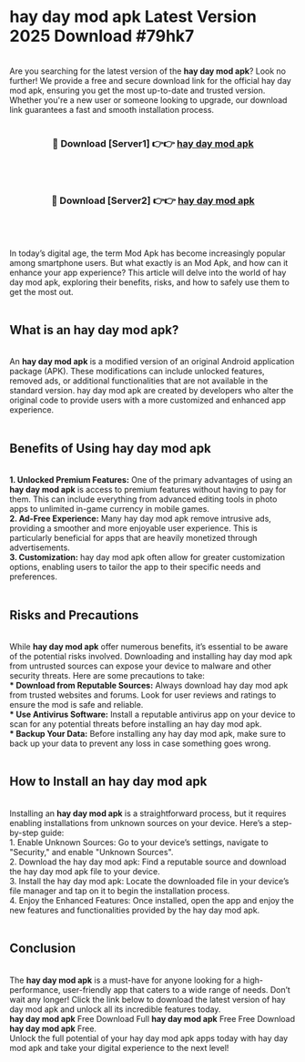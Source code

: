 # hay day mod apk Latest Version 2025 Download #79hk7<br>
<br>
Are you searching for the latest version of the <strong>hay day mod apk</strong>? Look no further! We provide a free and secure download link for the official hay day mod apk, ensuring you get the most up-to-date and trusted version. Whether you're a new user or someone looking to upgrade, our download link guarantees a fast and smooth installation process.
<br>
<br>
<div align="center">
<h3>🔴 Download [Server1] 👉👉 <a href="https://modyolo.store/hay_day_mod_apk">hay day mod apk</a></h3><br>
<br>
<h3>🔴 Download [Server2] 👉👉 <a href="https://modyolo.store/=hay_day_mod_apk">hay day mod apk</a></h3><br>
</div>
<br>
<br>
In today’s digital age, the term Mod Apk has become increasingly popular among smartphone users. But what exactly is an Mod Apk, and how can it enhance your app experience? This article will delve into the world of hay day mod apk, exploring their benefits, risks, and how to safely use them to get the most out.
<br>
<br>
<h2>What is an hay day mod apk?</h2>
<br>
An <strong>hay day mod apk</strong> is a modified version of an original Android application package (APK). These modifications can include unlocked features, removed ads, or additional functionalities that are not available in the standard version. hay day mod apk are created by developers who alter the original code to provide users with a more customized and enhanced app experience.
<br>
<br>
<h2>Benefits of Using hay day mod apk</h2>
<br>
<strong> 1. Unlocked Premium Features:</strong> One of the primary advantages of using an <strong>hay day mod apk</strong> is access to premium features without having to pay for them. This can include everything from advanced editing tools in photo apps to unlimited in-game currency in mobile games.
<br>
<strong> 2. Ad-Free Experience:</strong> Many hay day mod apk remove intrusive ads, providing a smoother and more enjoyable user experience. This is particularly beneficial for apps that are heavily monetized through advertisements.
<br>
<strong> 3. Customization:</strong> hay day mod apk often allow for greater customization options, enabling users to tailor the app to their specific needs and preferences.
<br>
<br>
<h2>Risks and Precautions</h2>
<br>
While <strong>hay day mod apk</strong> offer numerous benefits, it’s essential to be aware of the potential risks involved. Downloading and installing hay day mod apk from untrusted sources can expose your device to malware and other security threats. Here are some precautions to take:
<br>
<strong> * Download from Reputable Sources:</strong> Always download hay day mod apk from trusted websites and forums. Look for user reviews and ratings to ensure the mod is safe and reliable.
<br>
<strong> * Use Antivirus Software:</strong> Install a reputable antivirus app on your device to scan for any potential threats before installing an hay day mod apk.
<br>
<strong> * Backup Your Data:</strong> Before installing any hay day mod apk, make sure to back up your data to prevent any loss in case something goes wrong.
<br>
<br>
<h2>How to Install an hay day mod apk</h2>
<br>
Installing an <strong>hay day mod apk</strong> is a straightforward process, but it requires enabling installations from unknown sources on your device. Here’s a step-by-step guide:
<br>
 1. Enable Unknown Sources: Go to your device’s settings, navigate to "Security," and enable "Unknown Sources".
<br>
 2. Download the hay day mod apk: Find a reputable source and download the hay day mod apk file to your device.
<br>
 3. Install the hay day mod apk: Locate the downloaded file in your device’s file manager and tap on it to begin the installation process.
<br>
 4. Enjoy the Enhanced Features: Once installed, open the app and enjoy the new features and functionalities provided by the hay day mod apk.
<br>
<br>
<h2><strong>Conclusion</strong></h2>
<br>
The <strong>hay day mod apk</strong> is a must-have for anyone looking for a high-performance, user-friendly app that caters to a wide range of needs. Don’t wait any longer! Click the link below to download the latest version of hay day mod apk and unlock all its incredible features today.
<br>
<strong>hay day mod apk</strong> Free Download Full <strong>hay day mod apk</strong> Free Free Download <strong>hay day mod apk</strong> Free.
<br>
Unlock the full potential of your hay day mod apk apps today with hay day mod apk and take your digital experience to the next level!

